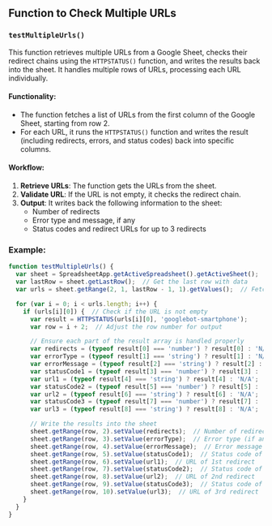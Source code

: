 ## Function to Check Multiple URLs

### `testMultipleUrls()`
This function retrieves multiple URLs from a Google Sheet, checks their redirect chains using the `HTTPSTATUS()` function, and writes the results back into the sheet. It handles multiple rows of URLs, processing each URL individually.

#### Functionality:
- The function fetches a list of URLs from the first column of the Google Sheet, starting from row 2.
- For each URL, it runs the `HTTPSTATUS()` function and writes the result (including redirects, errors, and status codes) back into specific columns.

#### Workflow:
1. **Retrieve URLs**: The function gets the URLs from the sheet.
2. **Validate URL**: If the URL is not empty, it checks the redirect chain.
3. **Output**: It writes back the following information to the sheet:
   - Number of redirects
   - Error type and message, if any
   - Status codes and redirect URLs for up to 3 redirects

### Example:

```javascript
function testMultipleUrls() {
  var sheet = SpreadsheetApp.getActiveSpreadsheet().getActiveSheet();
  var lastRow = sheet.getLastRow();  // Get the last row with data
  var urls = sheet.getRange(2, 1, lastRow - 1, 1).getValues();  // Fetch all URLs starting from row 2

  for (var i = 0; i < urls.length; i++) {
    if (urls[i][0]) {  // Check if the URL is not empty
      var result = HTTPSTATUS(urls[i][0], 'googlebot-smartphone');
      var row = i + 2;  // Adjust the row number for output

      // Ensure each part of the result array is handled properly
      var redirects = (typeof result[0] === 'number') ? result[0] : 'N/A';
      var errorType = (typeof result[1] === 'string') ? result[1] : 'N/A';
      var errorMessage = (typeof result[2] === 'string') ? result[2] : 'N/A';
      var statusCode1 = (typeof result[3] === 'number') ? result[3] : 'N/A';
      var url1 = (typeof result[4] === 'string') ? result[4] : 'N/A';
      var statusCode2 = (typeof result[5] === 'number') ? result[5] : 'N/A';
      var url2 = (typeof result[6] === 'string') ? result[6] : 'N/A';
      var statusCode3 = (typeof result[7] === 'number') ? result[7] : 'N/A';
      var url3 = (typeof result[8] === 'string') ? result[8] : 'N/A';

      // Write the results into the sheet
      sheet.getRange(row, 2).setValue(redirects);  // Number of redirects
      sheet.getRange(row, 3).setValue(errorType);  // Error type (if any)
      sheet.getRange(row, 4).setValue(errorMessage);  // Error message (if any)
      sheet.getRange(row, 5).setValue(statusCode1);  // Status code of 1st redirect
      sheet.getRange(row, 6).setValue(url1);  // URL of 1st redirect
      sheet.getRange(row, 7).setValue(statusCode2);  // Status code of 2nd redirect
      sheet.getRange(row, 8).setValue(url2);  // URL of 2nd redirect
      sheet.getRange(row, 9).setValue(statusCode3);  // Status code of 3rd redirect
      sheet.getRange(row, 10).setValue(url3);  // URL of 3rd redirect
    }
  }
}
